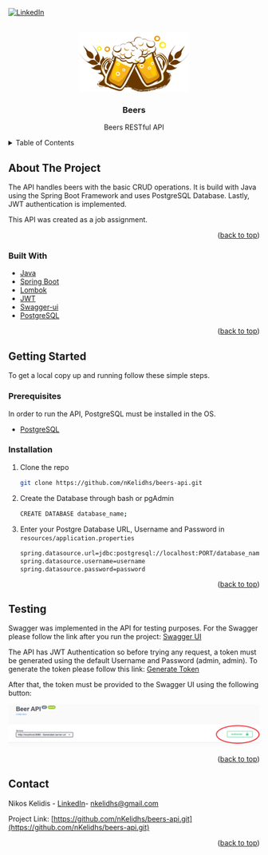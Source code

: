 [![LinkedIn][linkedin-shield]][linkedin-url]



<!-- PROJECT LOGO -->
<br />
<div align="center">
  <a href="https://github.com/nKelidhs/beers-api">
    <img src="images/beer.png" alt="Logo" width="220" height="120">
  </a>

<h3 align="center">Beers</h3>

  <p align="center">
    Beers RESTful API
  </p>
</div>



<!-- TABLE OF CONTENTS -->
<details>
  <summary>Table of Contents</summary>
  <ol>
    <li>
      <a href="#about-the-project">About The Project</a>
      <ul>
        <li><a href="#built-with">Built With</a></li>
      </ul>
    </li>
    <li>
      <a href="#getting-started">Getting Started</a>
      <ul>
        <li><a href="#prerequisites">Prerequisites</a></li>
        <li><a href="#installation">Installation</a></li>
      </ul>
    </li>
    <li><a href="#testing">Usage</a></li>
    <li><a href="#contact">Contact</a></li>
  </ol>
</details>



<!-- ABOUT THE PROJECT -->
## About The Project

The API handles beers with the basic CRUD operations. It is build with Java using the Spring Boot Framework and uses PostgreSQL Database.
Lastly, JWT authentication is implemented.

This API was created as a job assignment.

<p align="right">(<a href="#top">back to top</a>)</p>



### Built With

* [Java](https://www.java.com/en/)
* [Spring Boot](https://spring.io/projects/spring-boot)
* [Lombok](https://projectlombok.org/)
* [JWT](https://jwt.io/)
* [Swagger-ui](https://springdoc.org/)
* [PostgreSQL](https://www.postgresql.org/)

<p align="right">(<a href="#top">back to top</a>)</p>



<!-- GETTING STARTED -->
## Getting Started

To get a local copy up and running follow these simple steps.

### Prerequisites

In order to run the API, PostgreSQL must be installed in the OS.

* [PostgreSQL](https://www.postgresql.org/download/)

### Installation

1. Clone the repo
   ```sh
   git clone https://github.com/nKelidhs/beers-api.git
   ```
2. Create the Database through bash or pgAdmin
   ```bash
   CREATE DATABASE database_name;
   ```
3. Enter your Postgre Database URL, Username and Password in `resources/application.properties`
   ```
   spring.datasource.url=jdbc:postgresql://localhost:PORT/database_name
   spring.datasource.username=username
   spring.datasource.password=password
   ```

<p align="right">(<a href="#top">back to top</a>)</p>


## Testing

Swagger was implemented in the API for testing purposes. For the Swagger please follow the link after you run the project: [Swagger UI](http://localhost:8080/swagger-ui/index.html#/) 

The API has JWT Authentication so before trying any request, a token must be generated using the default Username and Password (admin, admin).
To generate the token please follow this link: [Generate Token](http://localhost:8080/api/v1/token?username=admin&password=admin)

After that, the token must be provided to the Swagger UI using the following button:

<img src="images/swaggerAuthorize.png" alt="Logo">

<p align="right">(<a href="#top">back to top</a>)</p>



## Contact

Nikos Kelidis - [LinkedIn](https://www.linkedin.com/in/nkelidis1)- nkelidhs@gmail.com

Project Link: [https://github.com/nKelidhs/beers-api.git](https://github.com/nKelidhs/beers-api.git)

<p align="right">(<a href="#top">back to top</a>)</p>




<!-- MARKDOWN LINKS & IMAGES -->
<!-- https://www.markdownguide.org/basic-syntax/#reference-style-links -->
[linkedin-shield]: https://img.shields.io/badge/-LinkedIn-black.svg?style=for-the-badge&logo=linkedin&colorB=555
[linkedin-url]: https://www.linkedin.com/in/nkelidis1
